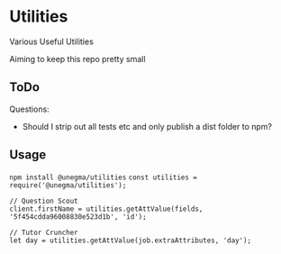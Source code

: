 # Utilities

Various Useful Utilities

Aiming to keep this repo pretty small

## ToDo
Questions:
* Should I strip out all tests etc and only publish a dist folder to npm?

## Usage
`npm install @unegma/utilities`
`const utilities = require('@unegma/utilities');`


```
// Question Scout
client.firstName = utilities.getAttValue(fields, '5f454cdda96008830e523d1b', 'id');

// Tutor Cruncher
let day = utilities.getAttValue(job.extraAttributes, 'day');
```

